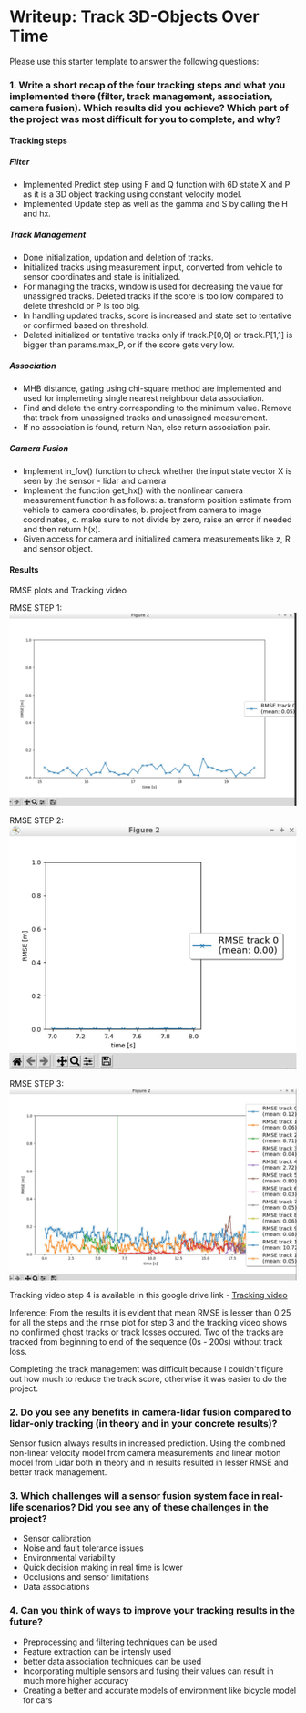 # Writeup: Track 3D-Objects Over Time

Please use this starter template to answer the following questions:

### 1. Write a short recap of the four tracking steps and what you implemented there (filter, track management, association, camera fusion). Which results did you achieve? Which part of the project was most difficult for you to complete, and why?

#### Tracking steps 
##### Filter
- Implemented Predict step using F and Q function with 6D state X and P as it is a 3D object tracking using constant velocity model.
- Implemented Update step as well as the gamma and S by calling the H and hx.
  
##### Track Management
- Done initialization, updation and deletion of tracks.
- Initialized tracks using measurement input, converted from vehicle to sensor coordinates and state is initialized.
- For managing the tracks, window is used for decreasing the value for unassigned tracks. Deleted tracks if the score is too low compared to delete threshold or P is too big.
- In handling updated tracks, score is increased and state set to tentative or confirmed based on threshold.
- Deleted initialized or tentative tracks only if track.P[0,0] or track.P[1,1] is bigger than params.max_P, or if the score gets very low.
  
##### Association
- MHB distance, gating using chi-square method are implemented and used for implemeting single nearest neighbour data association.
- Find and delete the entry corresponding to the minimum value. Remove that track from unassigned tracks and unassigned measurement.
- If no association is found, return Nan, else return association pair.
  
##### Camera Fusion
- Implement in_fov() function to check whether the input state vector X is seen by the sensor - lidar and camera
- Implement the function get_hx() with the nonlinear camera measurement function h as follows:
a. transform position estimate from vehicle to camera coordinates,
b. project from camera to image coordinates,
c. make sure to not divide by zero, raise an error if needed and then return h(x).
- Given access for camera and initialized camera measurements like z, R and sensor object.
  
#### Results

RMSE plots and Tracking video

RMSE STEP 1: ![RMSE plot](https://github.com/Dharun235/Udacity-solutions-self-driving-car-nanodegree/blob/main/Final%20project%3A%20Sensor%20Fusion%20and%20Object%20Tracking/rmse_step1.png)

RMSE STEP 2: ![RMSE plot](https://github.com/Dharun235/Udacity-solutions-self-driving-car-nanodegree/blob/main/Final%20project%3A%20Sensor%20Fusion%20and%20Object%20Tracking/rmse_step2.png)

RMSE STEP 3: ![RMSE plot](https://github.com/Dharun235/Udacity-solutions-self-driving-car-nanodegree/blob/main/Final%20project%3A%20Sensor%20Fusion%20and%20Object%20Tracking/rmse_step3.png)

Tracking video step 4 is available in this google drive link - [Tracking video](https://drive.google.com/file/d/1KP0B5zo8-r7LBNPX6fhQCsa5NSQD7oe4/view?usp=sharing)

Inference:
From the results it is evident that mean RMSE is lesser than 0.25 for all the steps and the rmse plot for step 3 and the tracking video shows no confirmed ghost tracks or track losses occured. Two of the tracks are tracked from beginning to end of the sequence (0s - 200s) without track loss. 

Completing the track management was difficult because I couldn't figure out how much to reduce the track score, otherwise it was easier to do the project.

### 2. Do you see any benefits in camera-lidar fusion compared to lidar-only tracking (in theory and in your concrete results)? 
Sensor fusion always results in increased prediction. Using the combined non-linear velocity model from camera measurements and linear motion model from Lidar both in theory and in results resulted in lesser RMSE and better track management.

### 3. Which challenges will a sensor fusion system face in real-life scenarios? Did you see any of these challenges in the project?
- Sensor calibration
- Noise and fault tolerance issues
- Environmental variability 
- Quick decision making in real time is lower
- Occlusions and sensor limitations
- Data associations

### 4. Can you think of ways to improve your tracking results in the future?
- Preprocessing and filtering techniques can be used
- Feature extraction can be intensly used
- better data association techniques can be used
- Incorporating multiple sensors and fusing their values can result in much more higher accuracy
- Creating a better and accurate models of environment like bicycle model for cars
